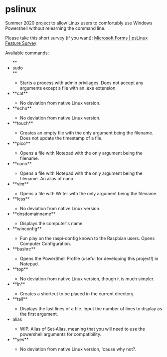 # pslinux
Summer 2020 project to allow Linux users to comfortably use Windows Powershell without relearning the command line.


Please take this short survey (if you want): <a href="https://forms.office.com/Pages/ResponsePage.aspx?id=YJmPXVzLYEKh9M8Osiq6NnBuWPZqA_RGpDA6KN7De4ZUQkVVUzVUMVZPVVhOTFBQVTZRSVNCSTJXVy4u">Microsoft Forms | psLinux Feature Survey</a>

<!DOCTYPE html>
Avaliable commands:
<ul>
**<li>sudo</li>**
  <ul><li>Starts a process with admin privilages. Does not accept any arguments except a file with an .exe extension.</li></ul>
<li>**cat**</li>
  <ul><li>No deviation from native Linux version.</li></ul>
<li>**echo**</li>
  <ul><li>No deviation from native Linux version.</li></ul>
<li>**touch**</li>
  <ul><li>Creates an empty file with the only argument being the filename. Does not update the timestamp of a file.</li></ul>
<li>**pico**</li>
  <ul><li>Opens a file with Notepad with the only argument being the filename.</li></ul>
<li>**nano**</li>
  <ul><li>Opens a file with Notepad with the only argument being the filename. An alias of nano.</li></ul>
<li>**vim**</li>
  <ul><li>Opens a file with Writer with the only argument being the filename.</li></ul>
<li>**less**</li>
  <ul><li>No deviation from native Linux version.</li></ul>
<li>**dnsdomainname**</li>
  <ul><li>Displays the computer's name.</li></ul>
<li>**winconfig**</li>
   <ul><li>Fun play on the raspi-config known to the Raspbian users. Opens Computer Configuration.</li></ul>
<li>**bashrc**</li>
   <ul><li>Opens the PowerShell Profile (useful for developing this project!) in Notepad.</li></ul>
<li>**top**</li>
  <ul><li>No deviation from native Linux version, though it is much simpler.</li></ul>
<li>**ln**</li>
   <ul><li>Creates a shortcut to be placed in the current directory.</li></ul>
<li>**tail**</li>
  <ul><li>Displays the last lines of a file. Input the number of lines to display as the first argument.</li></ul>
<li>alias</li>
  <ul><li>WIP. Alias of Set-Alias, meaning that you will need to use the powershell arguments for compatibility.</li></ul>
<li>**yes**</li>
  <ul><li>No deviation from native Linux version, 'cause why not?.</li></ul>
  </ul>

</html>
